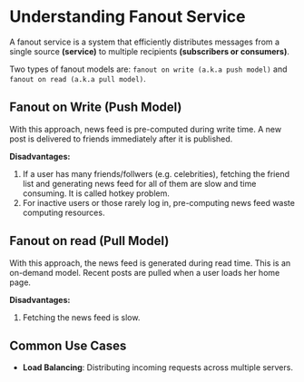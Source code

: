 # Understanding Fanout Service

A fanout service is a system that efficiently distributes messages from a single source **(service)** to multiple recipients **(subscribers or consumers)**.

Two types of fanout models are: `fanout on write (a.k.a push model)` and `fanout on read (a.k.a pull model)`.

## Fanout on Write (Push Model)

With this approach, news feed is pre-computed during write time. A new post is delivered to friends immediately after it is published.

**Disadvantages:**

1. If a user has many friends/follwers (e.g. celebrities), fetching the friend list and generating news feed for all of them are slow and time consuming. It is called hotkey problem.
2. For inactive users or those rarely log in, pre-computing news feed waste computing resources.

## Fanout on read (Pull Model)

With this approach, the news feed is generated during read time. This is an on-demand model. Recent posts are pulled when a user loads her home page.

**Disadvantages:**

1. Fetching the news feed is slow.

## Common Use Cases

- **Load Balancing**: Distributing incoming requests across multiple servers.
